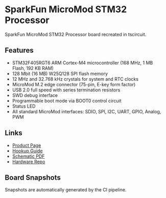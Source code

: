 # SparkFun MicroMod STM32 Processor

SparkFun MicroMod STM32 Processor board recreated in tscircuit.

## Features

- STM32F405RGT6 ARM Cortex-M4 microcontroller (168 MHz, 1 MB Flash, 192 KB RAM)
- 128 Mbit (16 MB) W25Q128 SPI flash memory
- 12 MHz and 32.768 kHz crystals for system and RTC clocks
- MicroMod M.2 edge connector (75-pin, E-key form factor)
- USB 2.0 full speed with series termination resistors
- SWD debug interface
- Programmable boot mode via BOOT0 control circuit
- Status LED
- All standard MicroMod interfaces: SDIO, SPI, I2C, UART, GPIO, Analog, PWM

## Links

- [Product Page](https://www.sparkfun.com/products/21326)
- [Hookup Guide](https://learn.sparkfun.com/tutorials/micromod-stm32-processor-hookup-guide)
- [Schematic PDF](https://cdn.sparkfun.com/assets/8/a/a/7/3/MicroMod_STM32_Processor.pdf)
- [Hardware Repo](https://github.com/sparkfun/MicroMod_STM32_Processor)

## Board Snapshots

Snapshots are automatically generated by the CI pipeline.
